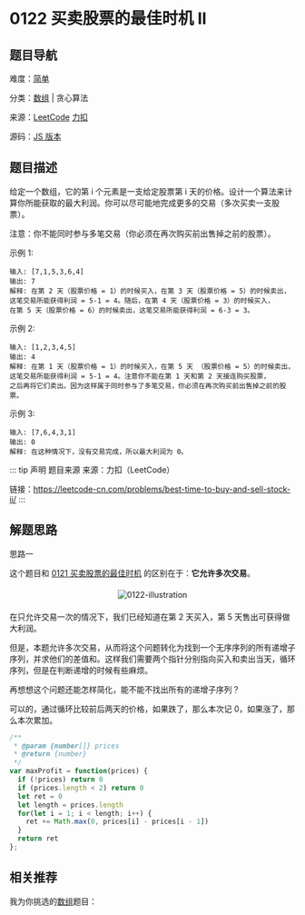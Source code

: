 # 0122 买卖股票的最佳时机 II



## 题目导航

难度：[简单](/solution/easy/)

分类：[数组](/art/array.html) | 贪心算法

来源：[LeetCode](https://leetcode.com/problems/best-time-to-buy-and-sell-stock-ii/)  [力扣](https://leetcode-cn.com/problems/best-time-to-buy-and-sell-stock-ii/)

源码：[JS 版本](https://github.com/swpuLeo/leetcode/blob/master/src/easy/0122-best-time-to-buy-and-sell-stock-ii.js)






## 题目描述

给定一个数组，它的第 i 个元素是一支给定股票第 i 天的价格。设计一个算法来计算你所能获取的最大利润。你可以尽可能地完成更多的交易（多次买卖一支股票）。

注意：你不能同时参与多笔交易（你必须在再次购买前出售掉之前的股票）。

示例 1:

```
输入: [7,1,5,3,6,4]
输出: 7
解释: 在第 2 天（股票价格 = 1）的时候买入，在第 3 天（股票价格 = 5）的时候卖出，
这笔交易所能获得利润 = 5-1 = 4。随后，在第 4 天（股票价格 = 3）的时候买入，
在第 5 天（股票价格 = 6）的时候卖出，这笔交易所能获得利润 = 6-3 = 3。
```

示例 2:

```
输入: [1,2,3,4,5]
输出: 4
解释: 在第 1 天（股票价格 = 1）的时候买入，在第 5 天 （股票价格 = 5）的时候卖出，
这笔交易所能获得利润 = 5-1 = 4。注意你不能在第 1 天和第 2 天接连购买股票，
之后再将它们卖出。因为这样属于同时参与了多笔交易，你必须在再次购买前出售掉之前的股票。
```

示例 3:

```
输入: [7,6,4,3,1]
输出: 0
解释: 在这种情况下，没有交易完成，所以最大利润为 0。
```






::: tip 声明 题目来源
来源：力扣（LeetCode）

链接：https://leetcode-cn.com/problems/best-time-to-buy-and-sell-stock-ii/
:::



## 解题思路

思路一

这个题目和 [0121 买卖股票的最佳时机](/solution/easy/0121-best-time-to-buy-and-sell-stock.html) 的区别在于：**它允许多次交易**。

<div style="margin: 20px 0;text-align: center">
  <img src="https://w3fun-1253290453.cos.ap-chengdu.myqcloud.com/cattle/122-illustration.webp" alt="0122-illustration">
</div>

在只允许交易一次的情况下，我们已经知道在第 2 天买入，第 5 天售出可获得做大利润。

但是，本题允许多次交易，从而将这个问题转化为找到一个无序序列的所有递增子序列，并求他们的差值和。这样我们需要两个指针分别指向买入和卖出当天，循环序列，但是在判断递增的时候有些麻烦。

再想想这个问题还能怎样简化，能不能不找出所有的递增子序列？

可以的，通过循环比较前后两天的价格，如果跌了，那么本次记 0，如果涨了，那么本次累加。

```js
/**
 * @param {number[]} prices
 * @return {number}
 */
var maxProfit = function(prices) {
  if (!prices) return 0
  if (prices.length < 2) return 0
  let ret = 0
  let length = prices.length
  for(let i = 1; i < length; i++) {
    ret += Math.max(0, prices[i] - prices[i - 1])
  }
  return ret
};
```





## 相关推荐

我为你挑选的[数组](/art/array.html)题目：
